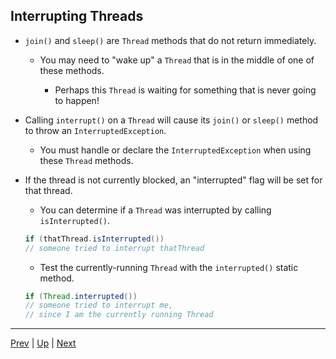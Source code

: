 ## Interrupting Threads

* `join()` and `sleep()` are `Thread` methods that do not return immediately.

  * You may need to "wake up" a `Thread` that is in the middle of one of these methods.

    * Perhaps this `Thread` is waiting for something that is never going to happen!

* Calling `interrupt()` on a `Thread` will cause its `join()` or `sleep()` method to throw an `InterruptedException`.

  * You must handle or declare the `InterruptedException` when using these `Thread` methods.

* If the thread is not currently blocked, an "interrupted" flag will be set for that thread.

  * You can determine if a `Thread` was interrupted by calling `isInterrupted()`.

  ```java
  if (thatThread.isInterrupted())
  // someone tried to interrupt thatThread
  ```

  * Test the currently-running `Thread` with the `interrupted()` static method.

  ```java
  if (Thread.interrupted())
  // someone tried to interrupt me,
  // since I am the currently running Thread
  ```

<hr>

[Prev](NonThreadedApplications.md) | [Up](../README.md) | [Next](RunnableInterface.md)

